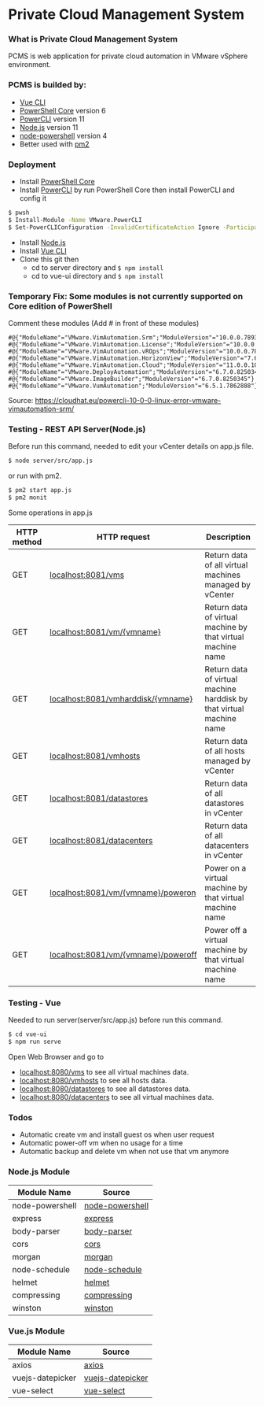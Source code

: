 # Private Cloud Management System

### What is Private Cloud Management System
PCMS is web application for private cloud automation in VMware vSphere environment.

### PCMS is builded by:
* [Vue CLI]
* [PowerShell Core] version 6
* [PowerCLI] version 11
* [Node.js] version 11
* [node-powershell] version 4
* Better used with [pm2]

### Deployment
* Install [PowerShell Core]
* Install [PowerCLI] by run PowerShell Core then install PowerCLI and config it
```sh
$ pwsh
$ Install-Module -Name VMware.PowerCLI
$ Set-PowerCLIConfiguration -InvalidCertificateAction Ignore -ParticipateInCeip $false
```
* Install [Node.js]
* Install [Vue CLI]
* Clone this git then
   * cd to server directory and ```$ npm install```
   * cd to vue-ui directory and ```$ npm install```

### Temporary Fix: Some modules is not currently supported on Core edition of PowerShell
Comment these modules (Add # in front of these modules)
```
#@{"ModuleName"="VMware.VimAutomation.Srm";"ModuleVersion"="10.0.0.7893900"}
#@{"ModuleName"="VMware.VimAutomation.License";"ModuleVersion"="10.0.0.7893904"}
#@{"ModuleName"="VMware.VimAutomation.vROps";"ModuleVersion"="10.0.0.7893921"}
#@{"ModuleName"="VMware.VimAutomation.HorizonView";"ModuleVersion"="7.6.0.10230451"}
#@{"ModuleName"="VMware.VimAutomation.Cloud";"ModuleVersion"="11.0.0.10379994"}
#@{"ModuleName"="VMware.DeployAutomation";"ModuleVersion"="6.7.0.8250345"}
#@{"ModuleName"="VMware.ImageBuilder";"ModuleVersion"="6.7.0.8250345"}
#@{"ModuleName"="VMware.VumAutomation";"ModuleVersion"="6.5.1.7862888"}
```
Source: https://cloudhat.eu/powercli-10-0-0-linux-error-vmware-vimautomation-srm/

### Testing - REST API Server(Node.js)
Before run this command, needed to edit your vCenter details on app.js file.
```sh
$ node server/src/app.js
```
or run with pm2.
```sh
$ pm2 start app.js
$ pm2 monit
```

Some operations in app.js

| HTTP method | HTTP request | Description |
| ------ | ------ | ------ |
| GET | [localhost:8081/vms](http://localhost:8081/vms) | Return data of all virtual machines managed by vCenter |
| GET | [localhost:8081/vm/{vmname}](http://localhost:8081/vm/{vmname}) | Return data of virtual machine by that virtual machine name |
| GET | [localhost:8081/vmharddisk/{vmname}](http://localhost:8081/vmharddisk/{vmname}) | Return data of virtual machine harddisk by that virtual machine name |
| GET | [localhost:8081/vmhosts](http://localhost:8081/vmhosts) | Return data of all hosts managed by vCenter |
| GET | [localhost:8081/datastores](http://localhost:8081/datastores) | Return data of all datastores in vCenter |
| GET | [localhost:8081/datacenters](http://localhost:8081/datacenters) | Return data of all datacenters in vCenter |
| GET | [localhost:8081/vm/{vmname}/poweron](http://localhost:8081/vm/{vmname}/poweron) | Power on a virtual machine by that virtual machine name |
| GET | [localhost:8081/vm/{vmname}/poweroff](http://localhost:8081/vm/{vmname}/poweroff) | Power off a virtual machine by that virtual machine name |

### Testing - Vue
Needed to run server(server/src/app.js) before run this command.
```sh
$ cd vue-ui
$ npm run serve
```
Open Web Browser and go to
- [localhost:8080/vms](http://localhost:8080/vms) to see all virtual machines data.
- [localhost:8080/vmhosts](http://localhost:8080/vmhosts) to see all hosts data.
- [localhost:8080/datastores](http://localhost:8080/datastores) to see all datastores data.
- [localhost:8080/datacenters](http://localhost:8080/datacenters) to see all virtual machines data.

### Todos
* Automatic create vm and install guest os when user request
* Automatic power-off vm when no usage for a time
* Automatic backup and delete vm when not use that vm anymore

### Node.js Module
| Module Name | Source |
| ------ | ------ |
| node-powershell | [node-powershell] |
| express | [express] |
| body-parser | [body-parser] |
| cors | [cors] |
| morgan | [morgan] |
| node-schedule | [node-schedule] |
| helmet | [helmet] |
| compressing | [compressing] |
| winston | [winston] |

### Vue.js Module
| Module Name | Source |
| ------ | ------ |
| axios | [axios] |
| vuejs-datepicker | [vuejs-datepicker] |
| vue-select | [vue-select] |

   [Vue.js]: <https://vuejs.org/>
   [Vue CLI]: <https://cli.vuejs.org/>
   [PowerShell Core]: <https://docs.microsoft.com/en-us/powershell/scripting/setup/installing-powershell?view=powershell-6>
   [PowerCLI]: <https://blogs.vmware.com/PowerCLI/2017/04/powercli-install-process-powershell-gallery.html>
   [node.js]: <http://nodejs.org>
   
   [node-powershell]: <https://github.com/rannn505/node-powershell>
   [node-schedule]: <https://github.com/node-schedule/node-schedule>
   [express]: <https://github.com/expressjs/express>
   [body-parser]: <https://github.com/expressjs/body-parser>
   [cors]: <https://github.com/expressjs/cors>
   [morgan]: <https://github.com/expressjs/morgan>
   [helmet]: <https://github.com/helmetjs/helmet>
   [compressing]: <https://github.com/node-modules/compressing>
   
   [axios]: <https://github.com/axios/axios>
   [vuejs-datepicker]: <https://github.com/charliekassel/vuejs-datepicker>
   [vue-select]: <https://github.com/sagalbot/vue-select>
   
   [winston]: <https://github.com/winstonjs/winston>
   [pm2]: <https://github.com/Unitech/pm2>